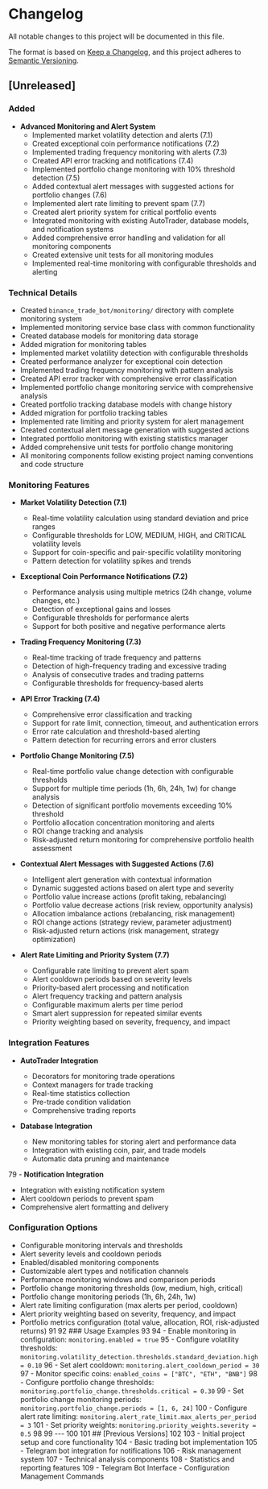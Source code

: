 # Changelog

All notable changes to this project will be documented in this file.

The format is based on [Keep a Changelog](https://keepachangelog.com/en/1.0.0/),
and this project adheres to [Semantic Versioning](https://semver.org/spec/v2.0.0.html).

## [Unreleased]

### Added

- **Advanced Monitoring and Alert System**
  - Implemented market volatility detection and alerts (7.1)
  - Created exceptional coin performance notifications (7.2)
  - Implemented trading frequency monitoring with alerts (7.3)
  - Created API error tracking and notifications (7.4)
  - Implemented portfolio change monitoring with 10% threshold detection (7.5)
  - Added contextual alert messages with suggested actions for portfolio changes (7.6)
  - Implemented alert rate limiting to prevent spam (7.7)
  - Created alert priority system for critical portfolio events
  - Integrated monitoring with existing AutoTrader, database models, and notification systems
  - Added comprehensive error handling and validation for all monitoring components
  - Created extensive unit tests for all monitoring modules
  - Implemented real-time monitoring with configurable thresholds and alerting

### Technical Details

- Created `binance_trade_bot/monitoring/` directory with complete monitoring system
- Implemented monitoring service base class with common functionality
- Created database models for monitoring data storage
- Added migration for monitoring tables
- Implemented market volatility detection with configurable thresholds
- Created performance analyzer for exceptional coin detection
- Implemented trading frequency monitoring with pattern analysis
- Created API error tracker with comprehensive error classification
- Implemented portfolio change monitoring service with comprehensive analysis
- Created portfolio tracking database models with change history
- Added migration for portfolio tracking tables
- Implemented rate limiting and priority system for alert management
- Created contextual alert message generation with suggested actions
- Integrated portfolio monitoring with existing statistics manager
- Added comprehensive unit tests for portfolio change monitoring
- All monitoring components follow existing project naming conventions and code structure

### Monitoring Features

- **Market Volatility Detection (7.1)**

  - Real-time volatility calculation using standard deviation and price ranges
  - Configurable thresholds for LOW, MEDIUM, HIGH, and CRITICAL volatility levels
  - Support for coin-specific and pair-specific volatility monitoring
  - Pattern detection for volatility spikes and trends

- **Exceptional Coin Performance Notifications (7.2)**

  - Performance analysis using multiple metrics (24h change, volume changes, etc.)
  - Detection of exceptional gains and losses
  - Configurable thresholds for performance alerts
  - Support for both positive and negative performance alerts

- **Trading Frequency Monitoring (7.3)**

  - Real-time tracking of trade frequency and patterns
  - Detection of high-frequency trading and excessive trading
  - Analysis of consecutive trades and trading patterns
  - Configurable thresholds for frequency-based alerts

- **API Error Tracking (7.4)**

  - Comprehensive error classification and tracking
  - Support for rate limit, connection, timeout, and authentication errors
  - Error rate calculation and threshold-based alerting
  - Pattern detection for recurring errors and error clusters

- **Portfolio Change Monitoring (7.5)**

  - Real-time portfolio value change detection with configurable thresholds
  - Support for multiple time periods (1h, 6h, 24h, 1w) for change analysis
  - Detection of significant portfolio movements exceeding 10% threshold
  - Portfolio allocation concentration monitoring and alerts
  - ROI change tracking and analysis
  - Risk-adjusted return monitoring for comprehensive portfolio health assessment

- **Contextual Alert Messages with Suggested Actions (7.6)**

  - Intelligent alert generation with contextual information
  - Dynamic suggested actions based on alert type and severity
  - Portfolio value increase actions (profit taking, rebalancing)
  - Portfolio value decrease actions (risk review, opportunity analysis)
  - Allocation imbalance actions (rebalancing, risk management)
  - ROI change actions (strategy review, parameter adjustment)
  - Risk-adjusted return actions (risk management, strategy optimization)

- **Alert Rate Limiting and Priority System (7.7)**
  - Configurable rate limiting to prevent alert spam
  - Alert cooldown periods based on severity levels
  - Priority-based alert processing and notification
  - Alert frequency tracking and pattern analysis
  - Configurable maximum alerts per time period
  - Smart alert suppression for repeated similar events
  - Priority weighting based on severity, frequency, and impact

### Integration Features

- **AutoTrader Integration**

  - Decorators for monitoring trade operations
  - Context managers for trade tracking
  - Real-time statistics collection
  - Pre-trade condition validation
  - Comprehensive trading reports

- **Database Integration**
  - New monitoring tables for storing alert and performance data
  - Integration with existing coin, pair, and trade models
  - Automatic data pruning and maintenance

79 - **Notification Integration**

- Integration with existing notification system
- Alert cooldown periods to prevent spam
- Comprehensive alert formatting and delivery

### Configuration Options

- Configurable monitoring intervals and thresholds
- Alert severity levels and cooldown periods
- Enabled/disabled monitoring components
- Customizable alert types and notification channels
- Performance monitoring windows and comparison periods
- Portfolio change monitoring thresholds (low, medium, high, critical)
- Portfolio change monitoring periods (1h, 6h, 24h, 1w)
- Alert rate limiting configuration (max alerts per period, cooldown)
- Alert priority weighting based on severity, frequency, and impact
- Portfolio metrics configuration (total value, allocation, ROI, risk-adjusted returns)
  91
  92 ### Usage Examples
  93
  94 - Enable monitoring in configuration: `monitoring.enabled = true`
  95 - Configure volatility thresholds: `monitoring.volatility_detection.thresholds.standard_deviation.high = 0.10`
  96 - Set alert cooldown: `monitoring.alert_cooldown_period = 30`
  97 - Monitor specific coins: `enabled_coins = ["BTC", "ETH", "BNB"]`
  98 - Configure portfolio change thresholds: `monitoring.portfolio_change.thresholds.critical = 0.30`
  99 - Set portfolio change monitoring periods: `monitoring.portfolio_change.periods = [1, 6, 24]`
  100 - Configure alert rate limiting: `monitoring.alert_rate_limit.max_alerts_per_period = 3`
  101 - Set priority weights: `monitoring.priority_weights.severity = 0.5`
  98
  99 ---
  100
  101 ## [Previous Versions]
  102
  103 - Initial project setup and core functionality
  104 - Basic trading bot implementation
  105 - Telegram bot integration for notifications
  106 - Risk management system
  107 - Technical analysis components
  108 - Statistics and reporting features
  109 - Telegram Bot Interface - Configuration Management Commands
